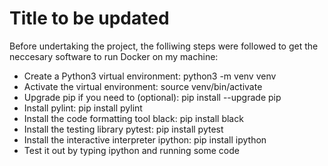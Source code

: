 # Title to be updated

Before undertaking the project, the folliwing steps were followed to get the neccesary software to run Docker on my machine: 
- Create a Python3 virtual environment: python3 -m venv venv
- Activate the virtual environment: source venv/bin/activate
- Upgrade pip if you need to (optional): pip install --upgrade pip
- Install pylint: pip install pylint
- Install the code formatting tool black: pip install black
- Install the testing library pytest: pip install pytest
- Install the interactive interpreter ipython: pip install ipython
- Test it out by typing ipython and running some code